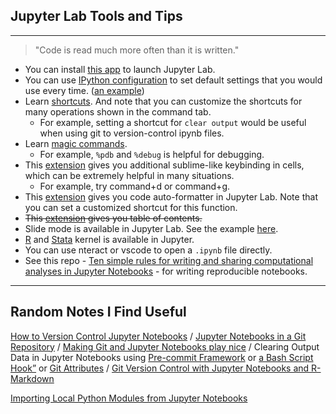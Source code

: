 ## Jupyter Lab Tools and Tips

---

> "Code is read much more often than it is written."

- You can install [this app](https://github.com/telamonian/jupyter-app) to launch Jupyter Lab.
- You can use [IPython configuration](https://ipython.readthedocs.io/en/stable/config/intro.html) to set default settings that you would use every time. ([an example](settings/ipython_config.py))
- Learn [shortcuts](https://www.dataquest.io/blog/jupyter-notebook-tips-tricks-shortcuts/). And note that you can customize the shortcuts for many operations shown in the command tab.
  - For example, setting a shortcut for `clear output` would be useful when using git to version-control ipynb files.
- Learn [magic commands](https://ipython.readthedocs.io/en/stable/interactive/magics.html).
  - For example, `%pdb` and `%debug` is helpful for debugging.
- This [extension](https://github.com/ryantam626/jupyterlab_sublime) gives you additional sublime-like keybinding in cells, which can be extremely helpful in many situations.
  - For example, try command+d or command+g.
- This [extension](https://github.com/ryantam626/jupyterlab_code_formatter) gives you code auto-formatter in Jupyter Lab. Note that you can set a customized shortcut for this function.
- ~~This [extension](https://github.com/jupyterlab/jupyterlab-toc) gives you table of contents.~~
- Slide mode is available in Jupyter Lab. See the example [here](slide/test.ipynb).
- [R](https://github.com/IRkernel/IRkernel) and [Stata](https://github.com/kylebarron/stata_kernel) kernel is available in Jupyter.
- You can use nteract or vscode to open a `.ipynb` file directly.
- See this repo - [Ten simple rules for writing and sharing computational analyses in Jupyter Notebooks](https://github.com/jupyter-guide/ten-rules-jupyter) - for writing reproducible notebooks. 

---

## Random Notes I Find Useful

[How to Version Control Jupyter Notebooks](https://nextjournal.com/schmudde/how-to-version-control-jupyter) / [Jupyter Notebooks in a Git Repository](https://mg.readthedocs.io/git-jupyter.html) / [Making Git and Jupyter Notebooks play nice](http://timstaley.co.uk/posts/making-git-and-jupyter-notebooks-play-nice) / Clearing Output Data in Jupyter Notebooks using [Pre-commit Framework](https://zhauniarovich.com/post/2020/2020-06-clearing-jupyter-output/) or [a Bash Script Hook”](https://zhauniarovich.com/post/2020/2020-10-clearing-jupyter-output-p2/) or [Git Attributes](https://zhauniarovich.com/post/2020/2020-10-clearing-jupyter-output-p3/) / [Git Version Control with Jupyter Notebooks and R-Markdown](https://towardsdatascience.com/version-control-with-jupyter-notebooks-f096f4d7035a)

[Importing Local Python Modules from Jupyter Notebooks](https://mg.readthedocs.io/importing-local-python-modules-from-jupyter-notebooks/index.html)

 